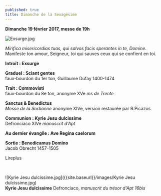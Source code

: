 ```yaml
---
published: true
title: Dimanche de la Sexagésime
---
```

**Dimanche 19 février 2017, messe de 19h**  

![Exsurge.jpg]({{site.baseurl}}/images/Exsurge.jpg)

*Mirifica misericordias tuas, qui salvos facis sperantes in te, Domine.*  
Manifeste ton amour, Seigneur, toi qui sauves ceux qui se confient en toi.

**Introït : Exsurge**

**Graduel : Sciant gentes**  
faux-bourdon du 1er ton, Guillaume Dufay 1400-1474

**Trait : Commovisti**  
faux-bourdon du 8e ton, anonyme XVe *ms de Trente*

**Sanctus & Benedictus**  
*Messe de la Sorbonne* anonyme XIVe, version restaurée par R.Picazos

**Communion : Kyrie Jesu dulcissime**  
Defronciaco XIVe *manuscrit d'Apt*

**Au dernier évangile : Ave Regina caelorum**

**Sortie : Benedicamus Domino**  
Jacob Obrecht 1457-1505

Lireplus

&nbsp;

![Kyrie Jesu dulcissime.jpg]({{site.baseurl}}/images/Kyrie Jesu dulcissime.jpg)  
**Kyrie Jesu dulcissime** Defronciaco, *manuscrit du trésor d'Apt 16bis*
